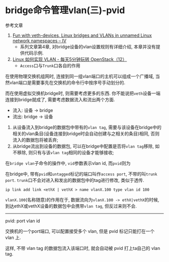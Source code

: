 # bridge命令管理vlan(三)-pvid

参考文章

1. [Fun with veth-devices, Linux bridges and VLANs in unnamed Linux network namespaces – IV](https://linux-blog.anracom.com/2017/11/20/fun-with-veth-devices-linux-bridges-and-vlans-in-unnamed-linux-network-namespaces-iv/)
    - 系列文章第4章, 对bridge设备的vlan设置规则有详细介绍, 本章并没有提供代码示例.
2. [Linux 如何实现 VLAN - 每天5分钟玩转 OpenStack（12）](https://mp.weixin.qq.com/s?__biz=MzIwMTM5MjUwMg==&mid=2653587920&idx=1&sn=79332fb8fd8370b8d6b7d9728c383008&chksm=8d3081c9ba4708df9fcff17839e3c0fbb53a82298799c15ee45889f830a0087a46672505f115&scene=21#wechat_redirect)
    - `Access`口与`Trunk`口各自的作用

在使用物理交换机组网时, 连接到同一组vlan端口的主机可以组成一个广播域, 当然vlan端口是需要事先在交换机的命令行中按序号手动划分的.

而在使用虚拟交换机bridge时, 则需要考虑更多的东西. 你不能说把`veth`设备一端连接到bridge就成了, 需要考虑数据流入和流出两个方面. 

- 流入: 设备 -> bridge
- 流出: bridge -> 设备

1. 从设备流入到bridge的数据包中带有的`vlan tag`, 需要与该设备在bridge中的相关的vlan条目(设备连接到bridge时会自动创建与之相关的条目)相同, 否则流入的数据包将被丢弃;
2. 从bridge流出到设备的数据包, 可以在bridge中配置是否将`vlan tag`移除, 如不移除, 则只有与该`vlan tag`相同的设备才能够接收;

在`bridge vlan`子命令的操作中, `vid`参数表示vlan id, 而`pvid`则为

在bridge中, 带有`pvid`和`untagged`标记的端口叫作`access port`, 不带的叫`trunk port`. `trunk`口不会对进入和发出的数据包中的tag进行修改, 类似于透传.


```
ip link add link <ethX | vethX > name vlanX.100 type vlan id 100 
```

`vlanX.100`(名称随意)的作用在于, 数据流向为`vlanX.100 -> ethX|vethX`的时候, 到达ethX或vethX设备的数据包中会携带`vlan tag`, 但反过来则不会.

------

pvid: port vlan id

交换机的一个port端口, 可以配置接受多个 vlan, 但是 pvid 标记只能打在一个 vlan 上.

这样, 不带 vlan tag 的数据包流入该端口时, 就会自动被 pvid 打上ta自己的 vlan tag.
